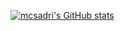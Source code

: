 [![mcsadri's GitHub stats](https://github-readme-stats.vercel.app/api?username=mcsadri)](https://github.com/anuraghazra/github-readme-stats)

<!--[![GitHub Streak](https://streak-stats.demolab.com/?user=mcsadri)](https://git.io/streak-stats)-->

<!-- ### Hi there 👋-->

<!--
**mcsadri/mcsadri** is a ✨ _special_ ✨ repository because its `README.md` (this file) appears on your GitHub profile.

Here are some ideas to get you started:

- 🔭 I’m currently working on ...
- 🌱 I’m currently learning ...
- 👯 I’m looking to collaborate on ...
- 🤔 I’m looking for help with ...
- 💬 Ask me about ...
- 📫 How to reach me: ...
- 😄 Pronouns: ...
- ⚡ Fun fact: ...
-->
